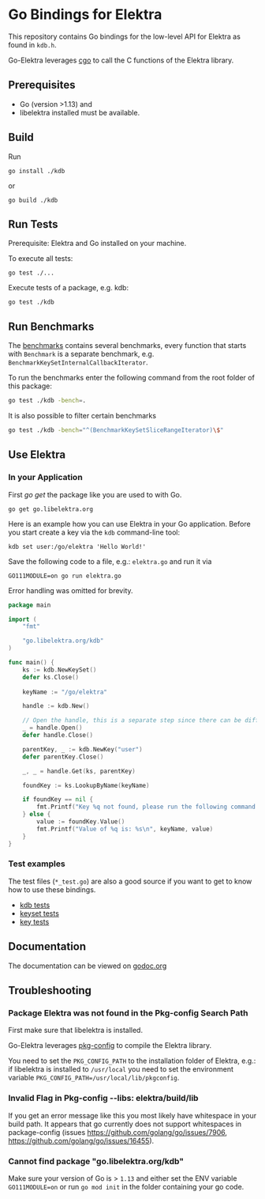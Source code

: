 # Go Bindings for Elektra

This repository contains Go bindings for the low-level API
for Elektra as found in `kdb.h`.

Go-Elektra leverages [cgo](https://golang.org/cmd/cgo/) to call the C functions
of the Elektra library.

## Prerequisites

* Go (version >1.13) and
* libelektra installed must be available.

## Build

Run

`go install ./kdb`

or

`go build ./kdb`

## Run Tests

Prerequisite: Elektra and Go installed on your machine.

To execute all tests:

`go test ./...`

Execute tests of a package, e.g. kdb:

`go test ./kdb`

## Run Benchmarks

The [benchmarks](./kdb/benchmark_test.go) contains several benchmarks, every function that starts with `Benchmark` is a separate benchmark, e.g. `BenchmarkKeySetInternalCallbackIterator`.

To run the benchmarks enter the following command from the root folder of this package:

```sh
go test ./kdb -bench=.
```

It is also possible to filter certain benchmarks

```sh
go test ./kdb -bench="^(BenchmarkKeySetSliceRangeIterator)\$"
```

## Use Elektra

### In your Application

First _go get_ the package like you are used to with Go.

`go get go.libelektra.org`

Here is an example how you can use Elektra in your Go application. 
Before you start create a key via the `kdb` command-line tool:

`kdb set user:/go/elektra 'Hello World!'`

Save the following code to a file, e.g.: `elektra.go` and run it via

`GO111MODULE=on go run elektra.go`

Error handling was omitted for brevity.

```go
package main

import (
	"fmt"

	"go.libelektra.org/kdb"
)

func main() {
	ks := kdb.NewKeySet()
	defer ks.Close()
	
	keyName := "/go/elektra"

	handle := kdb.New()

	// Open the handle, this is a separate step since there can be different implementations of the KDB interface.
	_ = handle.Open()
	defer handle.Close()

	parentKey, _ := kdb.NewKey("user")
	defer parentKey.Close()

	_, _ = handle.Get(ks, parentKey)

	foundKey := ks.LookupByName(keyName)

	if foundKey == nil {
		fmt.Printf("Key %q not found, please run the following command to create it:\nkdb set user:/go/elektra 'Hello World!'\n", keyName)
	} else {
		value := foundKey.Value()
		fmt.Printf("Value of %q is: %s\n", keyName, value)
	}
}
```

### Test examples

The test files (`*_test.go`) are also a good source if you want to get to know how to use these bindings.

* [kdb tests](./kdb/kdb_test.go)
* [keyset tests](./kdb/keyset_test.go)
* [key tests](./kdb/key_test.go)

## Documentation

The documentation can be viewed on [godoc.org](https://godoc.org/go.libelektra.org/kdb)

## Troubleshooting

### Package Elektra was not found in the Pkg-config Search Path

First make sure that libelektra is installed.

Go-Elektra leverages [pkg-config](https://www.freedesktop.org/wiki/Software/pkg-config/)
to compile the Elektra library.

You need to set the `PKG_CONFIG_PATH` to the installation folder of Elektra, e.g.:
if libelektra is installed to `/usr/local` you need to set the environment variable
`PKG_CONFIG_PATH=/usr/local/lib/pkgconfig`. 

### Invalid Flag in Pkg-config --libs: elektra/build/lib

If you get an error message like this you most likely have whitespace in your build path.
It appears that go currently does not support whitespaces in package-config
(issues https://github.com/golang/go/issues/7906, https://github.com/golang/go/issues/16455).

### Cannot find package "go.libelektra.org/kdb" 

Make sure your version of Go is > `1.13` and either set the ENV variable `GO111MODULE=on` or run `go mod init`
in the folder containing your go code.
